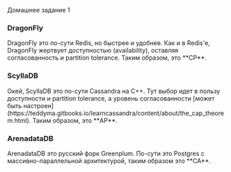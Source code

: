 Домашнее задание 1


<h3>DragonFly</h3>
DragonFly это по-сути Redis, но быстрее и удобнее. Как и в Redis'е, DragonFly жертвует доступностью (availability), оставляя согласованность и partition tolerance. Таким образом, это **CP**.

<h3>ScyllaDB</h3>
Окей, ScyllaDB это по-сути Cassandra на C++. Тут выбор идет в пользу доступности и partition tolerance, а уровень согласованности [может быть настроен](https://teddyma.gitbooks.io/learncassandra/content/about/the_cap_theorem.html). Таким образом, это **AP**.

<h3>ArenadataDB</h3>
ArenadataDB это русский форк Greenplum. По-сути это Postgres с массивно-параллельной архитектурой, таким образом это **CA**.